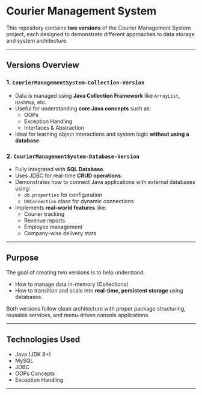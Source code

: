 # Courier Management System
This repository contains **two versions** of the Courier Management System project, each designed to demonstrate different approaches to data storage and system architecture.

---

## Versions Overview

### 1️. `CourierManagementSystem-Collection-Version`
- Data is managed using **Java Collection Framework** like `ArrayList`, `HashMap`, etc.
- Useful for understanding **core Java concepts** such as:
  - OOPs
  - Exception Handling
  - Interfaces & Abstraction
- Ideal for learning object interactions and system logic **without using a database**.

### 2️. `CourierManagementSystem-Database-Version`
- Fully integrated with **SQL Database**.
- Uses JDBC for real-time **CRUD operations**.
- Demonstrates how to connect Java applications with external databases using:
  - `db.properties` for configuration
  - `DBConnection` class for dynamic connections
- Implements **real-world features** like:
  - Courier tracking
  - Revenue reports
  - Employee management
  - Company-wise delivery stats

---

## Purpose

The goal of creating two versions is to help understand:
- How to manage data in-memory (Collections)
- How to transition and scale into **real-time, persistent storage** using databases.

Both versions follow clean architecture with proper package structuring, reusable services, and menu-driven console applications.

---

## Technologies Used
- Java (JDK 8+)
- MySQL
- JDBC
- OOPs Concepts
- Exception Handling

---

